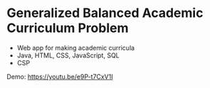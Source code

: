 # Generalized Balanced Academic Curriculum Problem
- Web app for making academic curricula
- Java, HTML, CSS, JavaScript, SQL
- CSP

Demo: https://youtu.be/e9P-t7CxV1I
